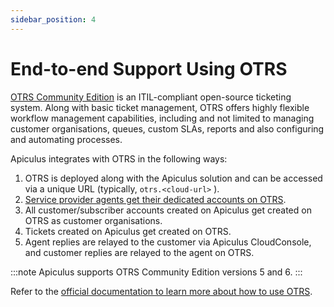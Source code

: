 ```yaml
---
sidebar_position: 4
---
```

# End-to-end Support Using OTRS

[OTRS Community Edition](https://otrs.com/otrs-software-solutions/otrs/otrs-community-edition/) is an ITIL-compliant open-source ticketing system. Along with basic ticket management, OTRS offers highly flexible workflow management capabilities, including and not limited to managing customer organisations, queues, custom SLAs, reports and also configuring and automating processes.

Apiculus integrates with OTRS in the following ways:

1. OTRS is deployed along with the Apiculus solution and can be accessed via a unique URL (typically, `otrs.<cloud-url>` ).
2. [Service provider agents get their dedicated accounts on OTRS](https://docs.apiculus.com/hc/en-in/articles/13033395550493).
3. All customer/subscriber accounts created on Apiculus get created on OTRS as customer organisations.
4. Tickets created on Apiculus get created on OTRS.
5. Agent replies are relayed to the customer via Apiculus CloudConsole, and customer replies are relayed to the agent on OTRS.

:::note
Apiculus supports OTRS Community Edition versions 5 and 6.
:::

Refer to the [official documentation to learn more about how to use OTRS](https://doc.otrs.com/doc/).